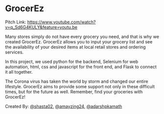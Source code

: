 # GrocerEz 

Pitch Link: https://www.youtube.com/watch?v=q_Sd6G4KULY&feature=youtu.be

Many stores simply do not have every grocery you need, and that is why we created GrocerEz. GrocerEz allows you to input your grocery list and see the availability of your desired items at local retail stores and ordering services.

In this project, we used python for the backend, Selenium for web automation, html, css and javascript for the front end, and Flask to connect it all together.

The Corona virus has taken the world by storm and changed our entire lifestyle. GrocerEz aims to provide some support not only in these difficult times, but for the future as well. Remember, find your groceries with GrocerEz!


Created By:
[@shasta02](https://github.com/shasta02),
[@amayzing24](https://github.com/Amayzing24),
[@adarshpkamath](https://github.com/adarshpkamath)
